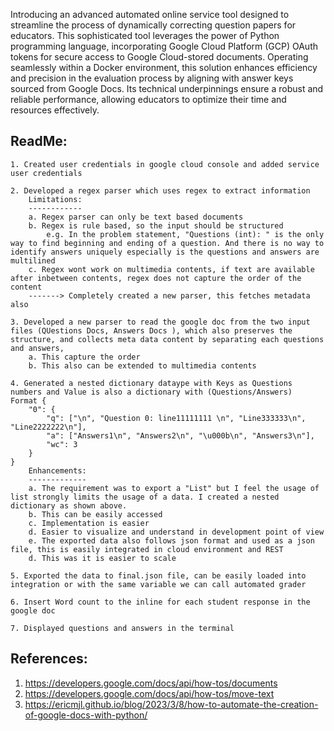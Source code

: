 Introducing an advanced automated online service tool designed to streamline the process of dynamically correcting question papers for educators. This sophisticated tool leverages the power of Python programming language, incorporating Google Cloud Platform (GCP) OAuth tokens for secure access to Google Cloud-stored documents. Operating seamlessly within a Docker environment, this solution enhances efficiency and precision in the evaluation process by aligning with answer keys sourced from Google Docs. Its technical underpinnings ensure a robust and reliable performance, allowing educators to optimize their time and resources effectively.

ReadMe: 
-------
    1. Created user credentials in google cloud console and added service user credentials

    2. Developed a regex parser which uses regex to extract information 
        Limitations: 
        ------------
        a. Regex parser can only be text based documents 
        b. Regex is rule based, so the input should be structured 
            e.g. In the problem statement, "Questions (int): " is the only way to find beginning and ending of a question. And there is no way to identify answers uniquely especially is the questions and answers are multilined 
        c. Regex wont work on multimedia contents, if text are available after inbetween contents, regex does not capture the order of the content 
        -------> Completely created a new parser, this fetches metadata also 
        
    3. Developed a new parser to read the google doc from the two input files (QUestions Docs, Answers Docs ), which also preserves the structure, and collects meta data content by separating each questions and answers,
        a. This capture the order 
        b. This also can be extended to multimedia contents 

    4. Generated a nested dictionary dataype with Keys as Questions numbers and Value is also a dictionary with (Questions/Answers)
    Format {
        "0": {
            "q": ["\n", "Question 0: line11111111 \n", "Line333333\n", "Line2222222\n"],
            "a": ["Answers1\n", "Answers2\n", "\u000b\n", "Answers3\n"],
            "wc": 3
        }
    }
        Enhancements: 
        -------------
        a. The requirement was to export a "List" but I feel the usage of list strongly limits the usage of a data. I created a nested dictionary as shown above. 
        b. This can be easily accessed 
        c. Implementation is easier 
        d. Easier to visualize and understand in development point of view 
        e. The exported data also follows json format and used as a json file, this is easily integrated in cloud environment and REST
        d. This was it is easier to scale 

    5. Exported the data to final.json file, can be easily loaded into integration or with the same variable we can call automated grader

    6. Insert Word count to the inline for each student response in the google doc

    7. Displayed questions and answers in the terminal



References: 
-----------
1. https://developers.google.com/docs/api/how-tos/documents
2. https://developers.google.com/docs/api/how-tos/move-text
3. https://ericmjl.github.io/blog/2023/3/8/how-to-automate-the-creation-of-google-docs-with-python/

